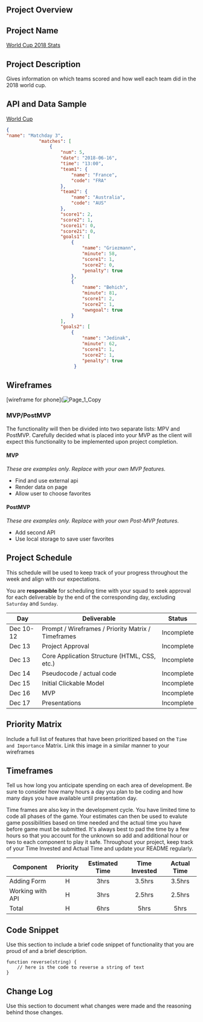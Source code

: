 ## Project Overview

## Project Name

[World Cup 2018 Stats](https://github.com/Hosieelias/World-Cup-2018-Stats.git)

## Project Description

Gives information on which teams scored and how well each team did in the 2018 world cup.

## API and Data Sample
[World Cup](https://raw.githubusercontent.com/openfootball/worldcup.json/master/2018/worldcup.json)

```Json 
{
"name": "Matchday 3",
            "matches": [
                {
                    "num": 5,
                    "date": "2018-06-16",
                    "time": "13:00",
                    "team1": {
                        "name": "France",
                        "code": "FRA"
                    },
                    "team2": {
                        "name": "Australia",
                        "code": "AUS"
                    },
                    "score1": 2,
                    "score2": 1,
                    "score1i": 0,
                    "score2i": 0,
                    "goals1": [
                        {
                            "name": "Griezmann",
                            "minute": 58,
                            "score1": 1,
                            "score2": 0,
                            "penalty": true
                        },
                        {
                            "name": "Behich",
                            "minute": 81,
                            "score1": 2,
                            "score2": 1,
                            "owngoal": true
                        }
                    ],
                    "goals2": [
                        {
                            "name": "Jedinak",
                            "minute": 62,
                            "score1": 1,
                            "score2": 1,
                            "penalty": true
                         }
 ```
## Wireframes

[wireframe for phone](![Page_1_Copy](https://user-images.githubusercontent.com/94047631/145935563-b71eefd3-d558-4b69-b57f-dea2ba97d31f.png)


### MVP/PostMVP

The functionality will then be divided into two separate lists: MPV and PostMVP.  Carefully decided what is placed into your MVP as the client will expect this functionality to be implemented upon project completion.  

#### MVP 
*These are examples only. Replace with your own MVP features.*

- Find and use external api 
- Render data on page 
- Allow user to choose favorites 

#### PostMVP  
*These are examples only. Replace with your own Post-MVP features.*

- Add second API
- Use local storage to save user favorites

## Project Schedule

This schedule will be used to keep track of your progress throughout the week and align with our expectations.  

You are **responsible** for scheduling time with your squad to seek approval for each deliverable by the end of the corresponding day, excluding `Saturday` and `Sunday`.

|  Day | Deliverable | Status
|---|---| ---|
|Dec 10-12| Prompt / Wireframes / Priority Matrix / Timeframes | Incomplete
|Dec 13| Project Approval | Incomplete
|Dec 13| Core Application Structure (HTML, CSS, etc.) | Incomplete
|Dec 14| Pseudocode / actual code | Incomplete
|Dec 15| Initial Clickable Model  | Incomplete
|Dec 16| MVP | Incomplete
|Dec 17| Presentations | Incomplete

## Priority Matrix

Include a full list of features that have been prioritized based on the `Time and Importance` Matrix.  Link this image in a similar manner to your wireframes

## Timeframes

Tell us how long you anticipate spending on each area of development. Be sure to consider how many hours a day you plan to be coding and how many days you have available until presentation day.

Time frames are also key in the development cycle.  You have limited time to code all phases of the game.  Your estimates can then be used to evalute game possibilities based on time needed and the actual time you have before game must be submitted. It's always best to pad the time by a few hours so that you account for the unknown so add and additional hour or two to each component to play it safe. Throughout your project, keep track of your Time Invested and Actual Time and update your README regularly.

| Component | Priority | Estimated Time | Time Invested | Actual Time |
| --- | :---: |  :---: | :---: | :---: |
| Adding Form | H | 3hrs| 3.5hrs | 3.5hrs |
| Working with API | H | 3hrs| 2.5hrs | 2.5hrs |
| Total | H | 6hrs| 5hrs | 5hrs |

## Code Snippet

Use this section to include a brief code snippet of functionality that you are proud of and a brief description.  

```
function reverse(string) {
	// here is the code to reverse a string of text
}
```

## Change Log
 Use this section to document what changes were made and the reasoning behind those changes.  
